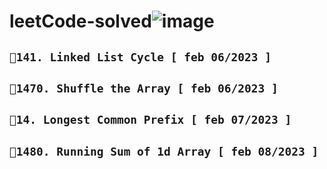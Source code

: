 # leetCode-solved![image](https://user-images.githubusercontent.com/118621709/216879167-a350210a-bc7b-4ef7-bb76-ab9d82bf3e7c.png)

## ``` 📌141. Linked List Cycle [ feb 06/2023 ] ```

## ``` 📌1470. Shuffle the Array [ feb 06/2023 ] ```

## ``` 📌14. Longest Common Prefix [ feb 07/2023 ] ```

## ```📌1480. Running Sum of 1d Array [ feb 08/2023 ] ```
